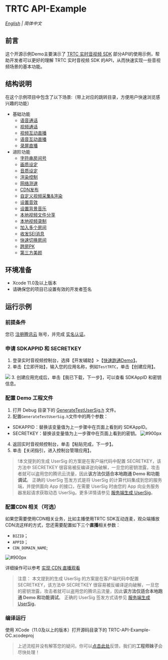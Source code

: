 # TRTC API-Example 
_[English](README.md) | 简体中文_

## 前言
这个开源示例Demo主要演示了 [TRTC 实时音视频 SDK](https://cloud.tencent.com/document/product/647/32689) 部分API的使用示例，帮助开发者可以更好的理解 TRTC 实时音视频 SDK 的API，从而快速实现一些音视频场景的基本功能。 

## 结构说明
在这个示例项目中包含了以下场景:（带上对应的跳转目录，方便用户快速浏览感兴趣的功能）

- 基础功能
  - [语音通话](./Basic/AudioCall)
  - [视频通话](./Basic/VideoCall)
  - [视频互动直播](./Basic/Live)
  - [语音互动直播](./Basic/VoiceChatRoom)
  - [录屏直播](./Basic/ScreenShare)
- 进阶功能
  - [字符串房间号](./Advanced/StringRoomId)
  - [画质设定](./Advanced/SetVideoQuality)
  - [音质设定](./Advanced/SetAudioQuality)
  - [渲染控制](./Advanced/SetRenderParams)
  - [网络测速](./Advanced/SpeedTest)
  - [CDN发布](./Advanced/PushCDN)
  - [自定义视频采集&渲染](./Advanced/CustomCamera)
  - [设置音效](./Advanced/SetAudioEffect)
  - [设置背景音乐](./Advanced/SetBackgroundMusic)
  - [本地视频文件分享](./Advanced/LocalVideoShare)
  - [本地视频录制](./Advanced/LocalRecord)
  - [加入多个房间](./Advanced/JoinMultipleRoom)
  - [收发SEI消息](./Advanced/SEIMessage)
  - [快速切换房间](./Advanced/SwitchRoom)
  - [跨房PK](./Advanced/RoomPk)
  - [第三方美颜](./Advanced/ThirdBeauty)
  

## 环境准备
- Xcode 11.0及以上版本
- 请确保您的项目已设置有效的开发者签名
 

## 运行示例

### 前提条件
您已 [注册腾讯云](https://cloud.tencent.com/document/product/378/17985) 账号，并完成 [实名认证](https://cloud.tencent.com/document/product/378/3629)。


### 申请 SDKAPPID 和 SECRETKEY
1. 登录实时音视频控制台，选择【开发辅助】>【[快速跑通Demo](https://console.cloud.tencent.com/trtc/quickstart)】。
2. 单击【立即开始】，输入您的应用名称，例如`TestTRTC`，单击【创建应用】。

![](https://main.qcloudimg.com/raw/169391f6711857dca6ed8cfce7b391bd.png)
3. 创建应用完成后，单击【我已下载，下一步】，可以查看 SDKAppID 和密钥信息。


### 配置 Demo 工程文件
1. 打开 Debug 目录下的 [GenerateTestUserSig.h](debug/GenerateTestUserSig.h) 文件。
2. 配置`GenerateTestUserSig.h`文件中的两个参数：
  - SDKAPPID：替换该变量值为上一步骤中在页面上看到的 SDKAppID。
  - SECRETKEY：替换该变量值为上一步骤中在页面上看到的密钥。
 ![ #900px](https://main.qcloudimg.com/raw/8fb309ce8c378dd3ad2c0099c57795a5.png)

4. 返回实时音视频控制台，单击【粘贴完成，下一步】。
5. 单击【关闭指引，进入控制台管理应用】。

>!本文提到的生成 UserSig 的方案是在客户端代码中配置 SECRETKEY，该方法中 SECRETKEY 很容易被反编译逆向破解，一旦您的密钥泄露，攻击者就可以盗用您的腾讯云流量，因此**该方法仅适合本地跑通 Demo 和功能调试**。
>正确的 UserSig 签发方式是将 UserSig 的计算代码集成到您的服务端，并提供面向 App 的接口，在需要 UserSig 时由您的 App 向业务服务器发起请求获取动态 UserSig。更多详情请参见 [服务端生成 UserSig](https://cloud.tencent.com/document/product/647/17275#Server)。

### 配置CDN 相关（可选）
如果您需要使用CDN相关业务，比如主播使用TRTC SDK互动连麦，观众端播放CDN流这样的方式，您还需要配置如下三个**直播**相关参数：
- `BIZID`；
- `APPID`；
- `CDN_DOMAIN_NAME`;

![ #900px](https://liteav.sdk.qcloud.com/doc/res/trtc/picture/bizid_appid_scree.png)

详细操作可以参考 [实现 CDN 直播观看](https://cloud.tencent.com/document/product/647/16826#.E9.80.82.E7.94.A8.E5.9C.BA.E6.99.AF)

>注意：
>本文提到的生成 UserSig 的方案是在客户端代码中配置 SECRETKEY，该方法中 SECRETKEY 很容易被反编译逆向破解，一旦您的密钥泄露，攻击者就可以盗用您的腾讯云流量，因此**该方法仅适合本地跑通 Demo 和功能调试**。
>正确的 UserSig 签发方式请参见 [服务端生成 UserSig](https://cloud.tencent.com/document/product/647/17275#Server)。

### 编译运行
使用 XCode（11.0及以上的版本）打开源码目录下的 TRTC-API-Example-OC.xcodeproj
> 上述流程并没有解答您的疑问，你可以[点击此处](https://wj.qq.com/s2/8393513/f442/)反馈，我们的**工程师妹子**会尽快处理！

